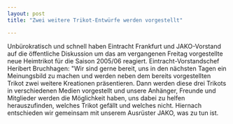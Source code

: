```yaml
---
layout: post
title: "Zwei weitere Trikot-Entwürfe werden vorgestellt"

---
```


Unbürokratisch und schnell haben Eintracht Frankfurt und JAKO-Vorstand auf die öffentliche Diskussion um das am vergangenen Freitag vorgestellte neue Heimtrikot für die Saison 2005/06 reagiert. Eintracht-Vorstandschef Heribert Bruchhagen: "Wir sind gerne bereit, uns in den nächsten Tagen ein Meinungsbild zu machen und werden neben dem bereits vorgestellten Trikot zwei weitere Kreationen präsentieren. Dann werden diese drei Trikots in verschiedenen Medien vorgestellt und unsere Anhänger, Freunde und Mitglieder werden die Möglichkeit haben, uns dabei zu helfen herauszufinden, welches Trikot gefällt und welches nicht. Hiernach entschieden wir gemeinsam mit unserem Ausrüster JAKO, was zu tun ist.


